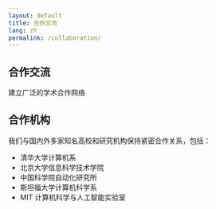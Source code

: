 ```yaml
---
layout: default
title: 合作交流
lang: zh
permalink: /collaboration/
---
```


<section class="page-header">
    <div class="container">
        <h1 data-zh="合作交流" data-en="Collaboration & Exchange">合作交流</h1>
        <p data-zh="建立广泛的学术合作网络" data-en="Building a broad academic cooperation network">建立广泛的学术合作网络</p>
    </div>
</section>

<section class="content-section">
    <div class="container">
        <h2 data-zh="合作机构" data-en="Partner Institutions">合作机构</h2>
        <p data-zh="我们与国内外多家知名高校和研究机构保持紧密合作关系，包括："
           data-en="We maintain close partnerships with many renowned universities and research institutes worldwide, including:">
           我们与国内外多家知名高校和研究机构保持紧密合作关系，包括：
        </p>
        <ul>
            <li data-zh="清华大学计算机系" data-en="Department of Computer Science, Tsinghua University">清华大学计算机系</li>
            <li data-zh="北京大学信息科学技术学院" data-en="School of Electronics Engineering and Computer Science, Peking University">北京大学信息科学技术学院</li>
            <li data-zh="中国科学院自动化研究所" data-en="Institute of Automation, Chinese Academy of Sciences">中国科学院自动化研究所</li>
            <li data-zh="斯坦福大学计算机科学系" data-en="Department of Computer Science, Stanford University">斯坦福大学计算机科学系</li>
            <li data-zh="MIT 计算机科学与人工智能实验室" data-en="MIT Computer Science & Artificial Intelligence Laboratory">MIT 计算机科学与人工智能实验室</li>
        </ul>
    </div>
</section>

